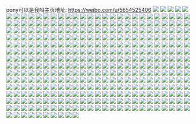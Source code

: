 pony可以是我吗主页地址: https://weibo.com/u/5654525406 
![](https://wx4.sinaimg.cn/mw2000/006aFOmGgy1h961d1gxmrj316n1kvqnb.jpg) 
![](https://wx4.sinaimg.cn/mw2000/006aFOmGgy1h961d4cr74j316o1kwb29.jpg) 
![](https://wx4.sinaimg.cn/mw2000/006aFOmGly1h92jdfmdmbj30u01syk5c.jpg) 
![](https://wx4.sinaimg.cn/mw2000/006aFOmGly1h92jcqguzoj30u0140k39.jpg) 
![](https://wx4.sinaimg.cn/mw2000/006aFOmGgy1h8yi95g64gj32c02c0b29.jpg) 
![](https://wx4.sinaimg.cn/mw2000/006aFOmGgy1h8ws8ib39oj30vm19k7pg.jpg) 
![](https://wx4.sinaimg.cn/mw2000/006aFOmGgy1h8ws8kgyhyj31za2z9b29.jpg) 
![](https://wx4.sinaimg.cn/mw2000/006aFOmGgy1h8uiol44c1j31sc2dsqsi.jpg) 
![](https://wx4.sinaimg.cn/mw2000/006aFOmGly1h8hbiektdmj30tu0tutib.jpg) 
![](https://wx4.sinaimg.cn/mw2000/006aFOmGly1h8hbiesx6bj30tu0tu0z4.jpg) 
![](https://wx4.sinaimg.cn/mw2000/006aFOmGly1h8hbieautpj30u00wf10x.jpg) 
![](https://wx4.sinaimg.cn/mw2000/006aFOmGly1h8hbif8w4nj30u00u0aep.jpg) 
![](https://wx4.sinaimg.cn/mw2000/006aFOmGly1h8hbifmpnvj30tu0tuwmb.jpg) 
![](https://wx4.sinaimg.cn/mw2000/006aFOmGly1h8hbifxfz7j30u0140wsb.jpg) 
![](https://wx4.sinaimg.cn/mw2000/006aFOmGly1h8hbigaddlj30u014047q.jpg) 
![](https://wx4.sinaimg.cn/mw2000/006aFOmGly1h8hbigu970j30tu0tujwp.jpg) 
![](https://wx4.sinaimg.cn/mw2000/006aFOmGly1h8hbiwoowvj30u0140k0z.jpg) 
![](https://wx4.sinaimg.cn/mw2000/006aFOmGly1h86a0un75vj31sc1sc1kx.jpg) 
![](https://wx4.sinaimg.cn/mw2000/006aFOmGly1h86a0wd9r7j30yi0p2jyf.jpg) 
![](https://wx4.sinaimg.cn/mw2000/006aFOmGly1h86a0vejc3j32c02c01ky.jpg) 
![](https://wx4.sinaimg.cn/mw2000/006aFOmGly1h86a0vv7l9j30yi11twm2.jpg) 
![](https://wx4.sinaimg.cn/mw2000/006aFOmGly1h86a0x5q07j32c02c0x5h.jpg) 
![](https://wx4.sinaimg.cn/mw2000/006aFOmGly1h82syckjqvj31400u07kp.jpg) 
![](https://wx4.sinaimg.cn/mw2000/006aFOmGly1h7uosghr6oj32282qz1kx.jpg) 
![](https://wx4.sinaimg.cn/mw2000/006aFOmGly1h7uosl791rj30y71fb4dx.jpg) 
![](https://wx4.sinaimg.cn/mw2000/006aFOmGly1h7uosfugadj324o3017wh.jpg) 
![](https://wx4.sinaimg.cn/mw2000/006aFOmGly1h7uosm7y74j32c03407wh.jpg) 
![](https://wx4.sinaimg.cn/mw2000/006aFOmGly1h7uoso5rhsj32c0340e82.jpg) 
![](https://wx4.sinaimg.cn/mw2000/006aFOmGly1h7uosoxbcwj324q2xi7wh.jpg) 
![](https://wx4.sinaimg.cn/mw2000/006aFOmGly1h7ucjmbriuj31o01o04jv.jpg) 
![](https://wx4.sinaimg.cn/mw2000/006aFOmGly1h7ucjl9ufuj32c0340x6q.jpg) 
![](https://wx4.sinaimg.cn/mw2000/006aFOmGly1h7ucjfhtzuj33co2iikjm.jpg) 
![](https://wx4.sinaimg.cn/mw2000/006aFOmGly1h7rrq88wzij30u01dk78u.jpg) 
![](https://wx4.sinaimg.cn/mw2000/006aFOmGly1h7rrq8w9quj318y0u0dky.jpg) 
![](https://wx4.sinaimg.cn/mw2000/006aFOmGly1h7q12llzhpj30u017n78z.jpg) 
![](https://wx4.sinaimg.cn/mw2000/006aFOmGly1h7q12kj6k9j30u018yq50.jpg) 
![](https://wx4.sinaimg.cn/mw2000/006aFOmGly1h7q12l8k2dj30u01aqadt.jpg) 
![](https://wx4.sinaimg.cn/mw2000/006aFOmGly1h7q12kvi38j30u018yn18.jpg) 
![](https://wx4.sinaimg.cn/mw2000/006aFOmGly1h7k9c55ve0j30u0140dpe.jpg) 
![](https://wx4.sinaimg.cn/mw2000/006aFOmGly1h7k9bmhfawj32c02c0quv.jpg) 
![](https://wx4.sinaimg.cn/mw2000/006aFOmGly1h7k9bxnss1j32c0340kjm.jpg) 
![](https://wx4.sinaimg.cn/mw2000/006aFOmGly1h7j6l7dghkj30u0140dmr.jpg) 
![](https://wx4.sinaimg.cn/mw2000/006aFOmGly1h7e1bdpstmj30u00u043i.jpg) 
![](https://wx4.sinaimg.cn/mw2000/006aFOmGly1h7e1bedhqsj30u014075o.jpg) 
![](https://wx4.sinaimg.cn/mw2000/006aFOmGly1h7dccdq6cgj30ty13maf6.jpg) 
![](https://wx4.sinaimg.cn/mw2000/006aFOmGly1h7dccv6h8pj30tu13uwn8.jpg) 
![](https://wx4.sinaimg.cn/mw2000/006aFOmGly1h7dcdbxapij30tw13wdt4.jpg) 
![](https://wx4.sinaimg.cn/mw2000/006aFOmGly1h7dcfslawsj30tw142q4b.jpg) 
![](https://wx4.sinaimg.cn/mw2000/006aFOmGly1h7dcfs8h9aj30u015kdin.jpg) 
![](https://wx4.sinaimg.cn/mw2000/006aFOmGly1h7c8fmamgpj30yi22ou0x.jpg) 
![](https://wx4.sinaimg.cn/mw2000/006aFOmGly1h7c8fg2nt7j31sc2dsnlw.jpg) 
![](https://wx4.sinaimg.cn/mw2000/006aFOmGly1h74xwzzxo0j30u0140ado.jpg) 
![](https://wx4.sinaimg.cn/mw2000/006aFOmGly1h74xx0dreuj30iy0k0q3a.jpg) 
![](https://wx4.sinaimg.cn/mw2000/006aFOmGly1h742oxhaaxj312s0u0ab7.jpg) 
![](https://wx4.sinaimg.cn/mw2000/006aFOmGly1h742oy1csxj31410u043z.jpg) 
![](https://wx4.sinaimg.cn/mw2000/006aFOmGly1h742oyyb3lj30u0140ws8.jpg) 
![](https://wx4.sinaimg.cn/mw2000/006aFOmGly1h742ox1grwj30u0140taz.jpg) 
![](https://wx4.sinaimg.cn/mw2000/006aFOmGly1h70chs956qj30u014014z.jpg) 
![](https://wx4.sinaimg.cn/mw2000/006aFOmGly1h6yd8w01e6j32ds2d57iq.jpg) 
![](https://wx4.sinaimg.cn/mw2000/006aFOmGly1h6skbwec0zj30u0140dnp.jpg) 
![](https://wx4.sinaimg.cn/mw2000/006aFOmGly1h6skbvilqej30to0toags.jpg) 
![](https://wx4.sinaimg.cn/mw2000/006aFOmGly1h6ejt5bh70j30u0190n00.jpg) 
![](https://wx4.sinaimg.cn/mw2000/006aFOmGly1h6boyp3ww2j31ri2cp4qp.jpg) 
![](https://wx4.sinaimg.cn/mw2000/006aFOmGly1h6boyphme3j3043043a9x.jpg) 
![](https://wx4.sinaimg.cn/mw2000/006aFOmGly1h6b69bezxcj32c0340e81.jpg) 
![](https://wx4.sinaimg.cn/mw2000/006aFOmGly1h6aoz58lubj31401z41j6.jpg) 
![](https://wx4.sinaimg.cn/mw2000/006aFOmGly1h6aoz4idmjj31401z27fi.jpg) 
![](https://wx4.sinaimg.cn/mw2000/006aFOmGly1h5yjnbbnn8j31rd32qqv6.jpg) 
![](https://wx4.sinaimg.cn/mw2000/006aFOmGly1h5yjnc50fdj323u35shdt.jpg) 
![](https://wx4.sinaimg.cn/mw2000/006aFOmGly1h5yjn9ps68j31jk223aqe.jpg) 
![](https://wx4.sinaimg.cn/mw2000/006aFOmGly1h5yjnciuqzj30hw0htmyh.jpg) 
![](https://wx4.sinaimg.cn/mw2000/006aFOmGly1h5w81s4g5fj31j02pskjl.jpg) 
![](https://wx4.sinaimg.cn/mw2000/006aFOmGly1h5w82cubdrj32c0340x6r.jpg) 
![](https://wx4.sinaimg.cn/mw2000/006aFOmGly1h5w81zur2lj31k32c5b29.jpg) 
![](https://wx4.sinaimg.cn/mw2000/006aFOmGly1h5nsh5oroij30u01400yb.jpg) 
![](https://wx4.sinaimg.cn/mw2000/006aFOmGly1h5i77iuhpyj30u0140tfc.jpg) 
![](https://wx4.sinaimg.cn/mw2000/006aFOmGly1h5i77jxx0wj30u0140gv6.jpg) 
![](https://wx4.sinaimg.cn/mw2000/006aFOmGly1h5i77fszyhj30u0140dnb.jpg) 
![](https://wx4.sinaimg.cn/mw2000/006aFOmGly1h5i77hi66dj31400u0k0d.jpg) 
![](https://wx4.sinaimg.cn/mw2000/006aFOmGly1h5gzles2ntj30u01sywir.jpg) 
![](https://wx4.sinaimg.cn/mw2000/006aFOmGly1h5ful9s8eej30u0140q8r.jpg) 
![](https://wx4.sinaimg.cn/mw2000/006aFOmGly1h5ful90qgfj30u0140dlf.jpg) 
![](https://wx4.sinaimg.cn/mw2000/006aFOmGgy1h5etnd80laj30yo1a8qll.jpg) 
![](https://wx4.sinaimg.cn/mw2000/006aFOmGly1h5ate3itpmj30u0140dmh.jpg) 
![](https://wx4.sinaimg.cn/mw2000/006aFOmGgy1h56phx39v2j32c0340hdt.jpg) 
![](https://wx4.sinaimg.cn/mw2000/006aFOmGgy1h56phuwvmij32c0340e81.jpg) 
![](https://wx4.sinaimg.cn/mw2000/006aFOmGly1h4slehcdk0j30u00u0q87.jpg) 
![](https://wx4.sinaimg.cn/mw2000/006aFOmGly1h4slegre7zj30u00u0dm6.jpg) 
![](https://wx4.sinaimg.cn/mw2000/006aFOmGgy1h4rmxdizxaj30yi22onpd.jpg) 
![](https://wx4.sinaimg.cn/mw2000/006aFOmGgy1h4rmxmxcfcj30yi22ou0x.jpg) 
![](https://wx4.sinaimg.cn/mw2000/006aFOmGgy1h4rmxq9fxtj32c0340hdv.jpg) 
![](https://wx4.sinaimg.cn/mw2000/006aFOmGgy1h4rmxrkfwuj32c0340b2a.jpg) 
![](https://wx4.sinaimg.cn/mw2000/006aFOmGly1h4nna7zogaj30u10u0dib.jpg) 
![](https://wx4.sinaimg.cn/mw2000/006aFOmGly1h46cfjiv9mj30u00vugod.jpg) 
![](https://wx4.sinaimg.cn/mw2000/006aFOmGgy1h44gjnauh4j32c0340kjl.jpg) 
![](https://wx4.sinaimg.cn/mw2000/006aFOmGgy1h40ibkn3ayj30yc0ycdtg.jpg) 
![](https://wx4.sinaimg.cn/mw2000/006aFOmGgy1h40ibl6tobj30yb0ybdtm.jpg) 
![](https://wx4.sinaimg.cn/mw2000/006aFOmGgy1h40ibjy8mlj30yi19l4ds.jpg) 
![](https://wx4.sinaimg.cn/mw2000/006aFOmGgy1h40ibnpfooj32a331gu0x.jpg) 
![](https://wx4.sinaimg.cn/mw2000/006aFOmGgy1h3whvkp885j32c0340x6q.jpg) 
![](https://wx4.sinaimg.cn/mw2000/006aFOmGly1h3u0hgmscbj30u0140aj4.jpg) 
![](https://wx4.sinaimg.cn/mw2000/006aFOmGly1h3db0o9hwlj30yc0ycwkm.jpg) 
![](https://wx4.sinaimg.cn/mw2000/006aFOmGly1h37ozeno1qj32c02c0b29.jpg) 
![](https://wx4.sinaimg.cn/mw2000/006aFOmGly1h37ozfiypbj32c02c0b29.jpg) 
![](https://wx4.sinaimg.cn/mw2000/006aFOmGly1h37ozdjfxhj32c02c0qv5.jpg) 
![](https://wx4.sinaimg.cn/mw2000/006aFOmGly1h37ozgk26nj32c02c01ky.jpg) 
![](https://wx4.sinaimg.cn/mw2000/006aFOmGly1h37ozh67l8j30zk0zk15m.jpg) 
![](https://wx4.sinaimg.cn/mw2000/006aFOmGly1h37ozj287yj325k25knpd.jpg) 
![](https://wx4.sinaimg.cn/mw2000/006aFOmGly1h37ozk3scij32c0340hdu.jpg) 
![](https://wx4.sinaimg.cn/mw2000/006aFOmGly1h37ozl3atfj32c02c0kjl.jpg) 
![](https://wx4.sinaimg.cn/mw2000/006aFOmGly1h37ozoypi5j32862867wh.jpg) 
![](https://wx4.sinaimg.cn/mw2000/006aFOmGly1h31txb8ae2j30yi22oqv6.jpg) 
![](https://wx4.sinaimg.cn/mw2000/006aFOmGly1h31txc0mvwj30u00pxmyx.jpg) 
![](https://wx4.sinaimg.cn/mw2000/006aFOmGly1h2csvgcgs9j30u00u00xc.jpg) 
![](https://wx4.sinaimg.cn/mw2000/006aFOmGly1h2csvcpzh6j30u0140aiq.jpg) 
![](https://wx4.sinaimg.cn/mw2000/006aFOmGly1h2bnsmisuaj30s40s4gpr.jpg) 
![](https://wx4.sinaimg.cn/mw2000/006aFOmGly1h2bnslx8byj30u00u046e.jpg) 
![](https://wx4.sinaimg.cn/mw2000/006aFOmGly1h20r7v43w1j30im0dy76w.jpg) 
![](https://wx4.sinaimg.cn/mw2000/006aFOmGly1h20r7vcx0tj30im0dy40z.jpg) 
![](https://wx4.sinaimg.cn/mw2000/006aFOmGly1h20r7uqcfzj30dy0imabi.jpg) 
![](https://wx4.sinaimg.cn/mw2000/006aFOmGly1h20r7vn5iqj30im0dy41d.jpg) 
![](https://wx4.sinaimg.cn/mw2000/006aFOmGly1h20r7vxeuvj30im0dytah.jpg) 
![](https://wx4.sinaimg.cn/mw2000/006aFOmGly1h1ug19qsg4j30u0190126.jpg) 
![](https://wx4.sinaimg.cn/mw2000/006aFOmGly1h1ug1auuqfj30u0140q9s.jpg) 
![](https://wx4.sinaimg.cn/mw2000/006aFOmGly1h1ffmzmir6j30u00u0afn.jpg) 
![](https://wx4.sinaimg.cn/mw2000/006aFOmGly1h1ffmz8apdj30u00u0gr7.jpg) 
![](https://wx4.sinaimg.cn/mw2000/006aFOmGly1h1ffmzv59rj30u00u0grn.jpg) 
![](https://wx4.sinaimg.cn/mw2000/006aFOmGly1h1d3cukruaj32c0340hdu.jpg) 
![](https://wx4.sinaimg.cn/mw2000/006aFOmGly1h163v2carhj321s33fkjo.jpg) 
![](https://wx4.sinaimg.cn/mw2000/006aFOmGly1h163v6c81oj32c23431l1.jpg) 
![](https://wx4.sinaimg.cn/mw2000/006aFOmGly1h12qubdiitj32c02c0hdt.jpg) 
![](https://wx4.sinaimg.cn/mw2000/006aFOmGly1h12qucfg4gj32c02c04qq.jpg) 
![](https://wx4.sinaimg.cn/mw2000/006aFOmGly1h0ymxtipq2j31sc2dskjm.jpg) 
![](https://wx4.sinaimg.cn/mw2000/006aFOmGly1h08kbovkp6j32c02c0qv5.jpg) 
![](https://wx4.sinaimg.cn/mw2000/006aFOmGly1gz4p5qunwrj30u00u00v4.jpg) 
![](https://wx4.sinaimg.cn/mw2000/006aFOmGly1gyvz7mqwz6j32c0340qv5.jpg) 
![](https://wx4.sinaimg.cn/mw2000/006aFOmGly1gyvz7o6er5j32c0340u0x.jpg) 
![](https://wx4.sinaimg.cn/mw2000/006aFOmGly1gyscyz9v4oj31sc2dskjl.jpg) 
![](https://wx4.sinaimg.cn/mw2000/006aFOmGly1gyscz0ebjjj31sc2dsb29.jpg) 
![](https://wx4.sinaimg.cn/mw2000/006aFOmGly1gydizkz35lj32c02c0kjl.jpg) 
![](https://wx4.sinaimg.cn/mw2000/006aFOmGly1gydiza8cn5j32c02c0kjl.jpg) 
![](https://wx4.sinaimg.cn/mw2000/006aFOmGly1gydizerhn3j33402c0hdu.jpg) 
![](https://wx4.sinaimg.cn/mw2000/006aFOmGly1gydizdeidmj32c0340kjm.jpg) 
![](https://wx4.sinaimg.cn/mw2000/006aFOmGly1gydizh74bkj32c0340x6p.jpg) 
![](https://wx4.sinaimg.cn/mw2000/006aFOmGly1gydizjpvkij31sc2dse82.jpg) 
![](https://wx4.sinaimg.cn/mw2000/006aFOmGly1gydizg0btuj33402c0u0y.jpg) 
![](https://wx4.sinaimg.cn/mw2000/006aFOmGly1gydizb4ch9j32c02c0e81.jpg) 
![](https://wx4.sinaimg.cn/mw2000/006aFOmGly1gydizbx8wtj32c02c0e81.jpg) 
![](https://wx4.sinaimg.cn/mw2000/006aFOmGly1gxp92mchwbj30yi22ok0b.jpg) 
![](https://wx4.sinaimg.cn/mw2000/006aFOmGly1gxp92pcvmuj32c03407wi.jpg) 
![](https://wx4.sinaimg.cn/mw2000/006aFOmGly1gxp92sgb17j32c02c01ky.jpg) 
![](https://wx4.sinaimg.cn/mw2000/006aFOmGly1gxp92u1r1xj33402c0b2a.jpg) 
![](https://wx4.sinaimg.cn/mw2000/006aFOmGly1gxp92w069ej321e21ee81.jpg) 
![](https://wx4.sinaimg.cn/mw2000/006aFOmGly1gxp930aqsjj32c0340qv6.jpg) 
![](https://wx4.sinaimg.cn/mw2000/006aFOmGly1gxn15c9lotj32c02c0hdt.jpg) 
![](https://wx4.sinaimg.cn/mw2000/006aFOmGly1gxn15a6i32j32c02c0npd.jpg) 
![](https://wx4.sinaimg.cn/mw2000/006aFOmGly1gxn15dbrnzj30yi0yin2x.jpg) 
![](https://wx4.sinaimg.cn/mw2000/006aFOmGly1gxjm2ruaraj30yi0rvadw.jpg) 
![](https://wx4.sinaimg.cn/mw2000/006aFOmGly1gxjm2uraosj30u01400y8.jpg) 
![](https://wx4.sinaimg.cn/mw2000/006aFOmGly1gxib62rgacj30u0140wkk.jpg) 
![](https://wx4.sinaimg.cn/mw2000/006aFOmGly1gxib63f531j30u01400yh.jpg) 
![](https://wx4.sinaimg.cn/mw2000/006aFOmGly1gw5v4ji4smj30u014011d.jpg) 
![](https://wx4.sinaimg.cn/mw2000/006aFOmGly1gw5v4kqhk3j30u0140ag7.jpg) 
![](https://wx4.sinaimg.cn/mw2000/006aFOmGly1gw5v4pexlmj30u01sy43q.jpg) 
![](https://wx4.sinaimg.cn/mw2000/006aFOmGly1gw5v4py3d2j30u0140ahx.jpg) 
![](https://wx4.sinaimg.cn/mw2000/006aFOmGly1gvppg71wd3j60u01407ak02.jpg) 
![](https://wx4.sinaimg.cn/mw2000/006aFOmGly1gvppg7g07ej60u0140wkx02.jpg) 
![](https://wx4.sinaimg.cn/mw2000/006aFOmGly1gvppg7x3bij30u0140tev.jpg) 
![](https://wx4.sinaimg.cn/mw2000/006aFOmGly1gvppg86w3cj30ku0rsmzm.jpg) 
![](https://wx4.sinaimg.cn/mw2000/006aFOmGly1gvppg6o645j60ku0rsdic02.jpg) 
![](https://wx4.sinaimg.cn/mw2000/006aFOmGly1gvjdu6hui7j60u00u0agd02.jpg) 
![](https://wx4.sinaimg.cn/mw2000/006aFOmGly1gvjdu65zxoj61400u0aka02.jpg) 
![](https://wx4.sinaimg.cn/mw2000/006aFOmGly1gviejztoxcj60u00u042x02.jpg) 
![](https://wx4.sinaimg.cn/mw2000/006aFOmGly1gviejx21isj60u0140woi02.jpg) 
![](https://wx4.sinaimg.cn/mw2000/006aFOmGly1gviejyrludj60u014079o02.jpg) 
![](https://wx4.sinaimg.cn/mw2000/006aFOmGly1gviejxwxznj60u0140n3o02.jpg) 
![](https://wx4.sinaimg.cn/mw2000/006aFOmGly1gvenm1kisbj60yi09qwgl02.jpg) 
![](https://wx4.sinaimg.cn/mw2000/006aFOmGly1gv8dpgezv2j621b31yx6q02.jpg) 
![](https://wx4.sinaimg.cn/mw2000/006aFOmGly1gv8dpj0pg4j622o34zkjm02.jpg) 
![](https://wx4.sinaimg.cn/mw2000/006aFOmGly1gv8dphkn8xj31w32u5e82.jpg) 
![](https://wx4.sinaimg.cn/mw2000/006aFOmGly1gv8dpc7xquj322o340hdw.jpg) 
![](https://wx4.sinaimg.cn/mw2000/006aFOmGly1gv8dpjvt5wj62c02c0e8102.jpg) 
![](https://wx4.sinaimg.cn/mw2000/006aFOmGly1gv8dpeog09j62c0340x6t02.jpg) 
![](https://wx4.sinaimg.cn/mw2000/006aFOmGly1gv8dplkagdj62c03404qq02.jpg) 
![](https://wx4.sinaimg.cn/mw2000/006aFOmGly1gv8dp7o34cj63402c0e8102.jpg) 
![](https://wx4.sinaimg.cn/mw2000/006aFOmGly1gv8dp67u0uj61sc2ds1hn02.jpg) 
![](https://wx4.sinaimg.cn/mw2000/006aFOmGly1gv8dp92reuj32c02c0npd.jpg) 
![](https://wx4.sinaimg.cn/mw2000/006aFOmGly1gv2imrp8s3j30u0140th6.jpg) 
![](https://wx4.sinaimg.cn/mw2000/006aFOmGly1gv2ims9nnfj30u01407d4.jpg) 
![](https://wx4.sinaimg.cn/mw2000/006aFOmGly1gv2imt34v1j61400u0jx502.jpg) 
![](https://wx4.sinaimg.cn/mw2000/006aFOmGly1guyaa0dppvj61400u07m102.jpg) 
![](https://wx4.sinaimg.cn/mw2000/006aFOmGly1guxxomlj2tj30u0140k1a.jpg) 
![](https://wx4.sinaimg.cn/mw2000/006aFOmGly1guxxokzxfuj60u0190n6r02.jpg) 
![](https://wx4.sinaimg.cn/mw2000/006aFOmGly1guxxolwo5nj60u00u010q02.jpg) 
![](https://wx4.sinaimg.cn/mw2000/006aFOmGly1guxxolleh2j60u00u07az02.jpg) 
![](https://wx4.sinaimg.cn/mw2000/006aFOmGly1guxxolccmtj60u017zmzm02.jpg) 
![](https://wx4.sinaimg.cn/mw2000/006aFOmGly1guxxom95cdj30pr0n6abe.jpg) 
![](https://wx4.sinaimg.cn/mw2000/006aFOmGly1guqyluz326j60u01sygs002.jpg) 
![](https://wx4.sinaimg.cn/mw2000/006aFOmGly1guqym0dqm9j60u01sytdv02.jpg) 
![](https://wx4.sinaimg.cn/mw2000/006aFOmGly1guk2vkpfwsj60u00u0dj002.jpg) 
![](https://wx4.sinaimg.cn/mw2000/006aFOmGly1guk2vmzojnj60sg0sgacf02.jpg) 
![](https://wx4.sinaimg.cn/mw2000/006aFOmGly1guh0eqowebj60sg0lcgqf02.jpg) 
![](https://wx4.sinaimg.cn/mw2000/006aFOmGly1guh0eqawi4j61400u010u02.jpg) 
![](https://wx4.sinaimg.cn/mw2000/006aFOmGly1gshqklhemfj31sc1sck7l.jpg) 
![](https://wx4.sinaimg.cn/mw2000/006aFOmGly1gshqlrnwm8j30d40n4441.jpg) 
![](https://wx4.sinaimg.cn/mw2000/006aFOmGly1gsdazhuz5zj31sc1scx6g.jpg) 
![](https://wx4.sinaimg.cn/mw2000/006aFOmGly1gsdazlgirhj32c02c0b2f.jpg) 
![](https://wx4.sinaimg.cn/mw2000/006aFOmGly1gsdazmffxaj32c03407wh.jpg) 
![](https://wx4.sinaimg.cn/mw2000/006aFOmGly1gsdazo7wfzj32c02c01k4.jpg) 
![](https://wx4.sinaimg.cn/mw2000/006aFOmGly1goxl0dv003j317q1mcgyr.jpg) 
![](https://wx4.sinaimg.cn/mw2000/006aFOmGly1goxl0ehoa6j31r21ba1gw.jpg) 
![](https://wx4.sinaimg.cn/mw2000/006aFOmGly1goxl0fpaccj32c03401ky.jpg) 
![](https://wx4.sinaimg.cn/mw2000/006aFOmGly1goxl0k2mo6j32c03401kx.jpg) 
![](https://wx4.sinaimg.cn/mw2000/006aFOmGly1goxl0lpxgxj32ds1sg7wh.jpg) 
![](https://wx4.sinaimg.cn/mw2000/006aFOmGly1goxl0mr04zj32c0340b2a.jpg) 
![](https://wx4.sinaimg.cn/mw2000/006aFOmGly1goxl15lf8oj30u0140npd.jpg) 
![](https://wx4.sinaimg.cn/mw2000/006aFOmGly1go997dtuirj30u00u0afo.jpg) 
![](https://wx4.sinaimg.cn/mw2000/006aFOmGly1go1xa0rltfj31911o04mn.jpg) 
![](https://wx4.sinaimg.cn/mw2000/006aFOmGly1go1xa16xjaj30yi1pcqau.jpg) 
![](https://wx4.sinaimg.cn/mw2000/006aFOmGly1go1xa2abbzj30k00zkb29.jpg) 
![](https://wx4.sinaimg.cn/mw2000/006aFOmGly1go1xa3d9yvj31sg1sg1iv.jpg) 
![](https://wx4.sinaimg.cn/mw2000/006aFOmGly1gnkoy5t5r6j30u0140q8j.jpg) 
![](https://wx4.sinaimg.cn/mw2000/006aFOmGly1gnkoy67ffbj30u0140469.jpg) 
![](https://wx4.sinaimg.cn/mw2000/006aFOmGly1gnkoy4v3zrj30u00u0dn1.jpg) 
![](https://wx4.sinaimg.cn/mw2000/006aFOmGly1gnkoy59jixj30u014010a.jpg) 
![](https://wx4.sinaimg.cn/mw2000/006aFOmGly1gnjqhktl8tj31o01o0tx6.jpg) 
![](https://wx4.sinaimg.cn/mw2000/006aFOmGly1gnjqhlmr2dj31o01o0hdt.jpg) 
![](https://wx4.sinaimg.cn/mw2000/006aFOmGly1gnjqhk3sgoj31o01o0b29.jpg) 
![](https://wx4.sinaimg.cn/mw2000/006aFOmGly1gne4hpi41dj31o01o01kx.jpg) 
![](https://wx4.sinaimg.cn/mw2000/006aFOmGly1gne4ho5jkkj30uv1557ij.jpg) 
![](https://wx4.sinaimg.cn/mw2000/006aFOmGly1gncw8zjs0tj30rs3h0nkx.jpg) 
![](https://wx4.sinaimg.cn/mw2000/006aFOmGly1gncw90rj8bj30rs1awk3d.jpg) 
![](https://wx4.sinaimg.cn/mw2000/006aFOmGly1gmz4z0w0b1j32c0340hdx.jpg) 
![](https://wx4.sinaimg.cn/mw2000/006aFOmGly1gmz4yx0ezkj32bk340npe.jpg) 
![](https://wx4.sinaimg.cn/mw2000/006aFOmGly1gmy36ju712j30sg1ekq9p.jpg) 
![](https://wx4.sinaimg.cn/mw2000/006aFOmGly1gmy36kptypj32c0340u0x.jpg) 
![](https://wx4.sinaimg.cn/mw2000/006aFOmGly1gmtch90gkbj32c02c01kx.jpg) 
![](https://wx4.sinaimg.cn/mw2000/006aFOmGly1gmtchc9z12j32bc334b2g.jpg) 
![](https://wx4.sinaimg.cn/mw2000/006aFOmGly1gmtchemff2j31qz33yhdt.jpg) 
![](https://wx4.sinaimg.cn/mw2000/006aFOmGly1gms404mmz4j30u00u0q91.jpg) 
![](https://wx4.sinaimg.cn/mw2000/006aFOmGly1gmr0d1cflij32at2atkig.jpg) 
![](https://wx4.sinaimg.cn/mw2000/006aFOmGly1gmr0d1yza4j327m27mqrp.jpg) 
![](https://wx4.sinaimg.cn/mw2000/006aFOmGly1gmr0d33l1xj32c02c0nma.jpg) 
![](https://wx4.sinaimg.cn/mw2000/006aFOmGly1gmr0d4hqwkj31sg1sg15p.jpg) 
![](https://wx4.sinaimg.cn/mw2000/006aFOmGly1gmptosl3dzj30fy0sgn2k.jpg) 
![](https://wx4.sinaimg.cn/mw2000/006aFOmGly1gmptos3o5uj30fy0sgwk5.jpg) 
![](https://wx4.sinaimg.cn/mw2000/006aFOmGly1gm9fi9abmsj31sg2ds1kx.jpg) 
![](https://wx4.sinaimg.cn/mw2000/006aFOmGly1gm9fifyrzrj31sc2dsnpd.jpg) 
![](https://wx4.sinaimg.cn/mw2000/006aFOmGly1gm9fjadci1j32c03401kz.jpg) 
![](https://wx4.sinaimg.cn/mw2000/006aFOmGly1gm9figva00j33402c07jp.jpg) 
![](https://wx4.sinaimg.cn/mw2000/006aFOmGly1gm9fiavyqyj33402c0du8.jpg) 
![](https://wx4.sinaimg.cn/mw2000/006aFOmGly1gm9fiikqbjj33402c04k7.jpg) 
![](https://wx4.sinaimg.cn/mw2000/006aFOmGly1gm89tcjk2fj32c0340e81.jpg) 
![](https://wx4.sinaimg.cn/mw2000/006aFOmGly1gm89tq5gwtj31sg2dsqks.jpg) 
![](https://wx4.sinaimg.cn/mw2000/006aFOmGly1gm89uleufhj32ds1sgtmm.jpg) 
![](https://wx4.sinaimg.cn/mw2000/006aFOmGly1gm89udiylzj31sg2dskg0.jpg) 
![](https://wx4.sinaimg.cn/mw2000/006aFOmGly1gm89twpepbj31sg2ds4iq.jpg) 
![](https://wx4.sinaimg.cn/mw2000/006aFOmGly1gm89v7uogkj33402c0npe.jpg) 
![](https://wx4.sinaimg.cn/mw2000/006aFOmGly1gly2dd7km8j32c02c0b2a.jpg) 
![](https://wx4.sinaimg.cn/mw2000/006aFOmGly1gly2d9umc4j32c0340b2a.jpg) 
![](https://wx4.sinaimg.cn/mw2000/006aFOmGly1gjsfcpkpqaj31kw1kw4e2.jpg) 
![](https://wx4.sinaimg.cn/mw2000/006aFOmGly1gjsfd3b9nsj322o340npd.jpg) 
![](https://wx4.sinaimg.cn/mw2000/006aFOmGly1gjsfdcb0c4j322o3407wh.jpg) 
![](https://wx4.sinaimg.cn/mw2000/006aFOmGly1gjsfdnbpquj31o01o0wyx.jpg) 
![](https://wx4.sinaimg.cn/mw2000/006aFOmGly1gegr9ggcalj32ds1sg49y.jpg) 
![](https://wx4.sinaimg.cn/mw2000/006aFOmGly1gegr9file9j31ei1eidvi.jpg) 
![](https://wx4.sinaimg.cn/mw2000/006aFOmGly1gegr9htlomj32ds1sgwwc.jpg) 
![](https://wx4.sinaimg.cn/mw2000/006aFOmGly1gegr9kuzs4j33402c0e82.jpg) 
![](https://wx4.sinaimg.cn/mw2000/006aFOmGly1gegr9m0gf1j32c03401ky.jpg) 
![](https://wx4.sinaimg.cn/mw2000/006aFOmGly1gegr9elkdvj33402c0hdu.jpg) 
![](https://wx4.sinaimg.cn/mw2000/006aFOmGly1gegr9iymczj31sg2dse81.jpg) 
![](https://wx4.sinaimg.cn/mw2000/006aFOmGly1gegr9myup6j32c02c0tjl.jpg) 
![](https://wx4.sinaimg.cn/mw2000/006aFOmGly1gegr9o43j7j33402c0b29.jpg) 
![](https://wx4.sinaimg.cn/mw2000/006aFOmGly1gdgqpe118yj31dx2644e8.jpg) 
![](https://wx4.sinaimg.cn/mw2000/006aFOmGly1gdgqpg5hrqj32c02c04qr.jpg) 
![](https://wx4.sinaimg.cn/mw2000/006aFOmGly1gdgqpl6b2cj31ei1eih5m.jpg) 
![](https://wx4.sinaimg.cn/mw2000/006aFOmGly1gdgqpcov32j32c02c0b29.jpg) 
![](https://wx4.sinaimg.cn/mw2000/006aFOmGly1gd47px60uaj32c02c01ky.jpg) 
![](https://wx4.sinaimg.cn/mw2000/006aFOmGly1gd47q3tabvj31sc1schdu.jpg) 
![](https://wx4.sinaimg.cn/mw2000/006aFOmGly1gd47q0hlu3j32c02c0x6p.jpg) 
![](https://wx4.sinaimg.cn/mw2000/006aFOmGly1gd47q1thrfj32c02c0npd.jpg) 
![](https://wx4.sinaimg.cn/mw2000/006aFOmGly1gd47pyspigj32ds1sgb29.jpg) 
![](https://wx4.sinaimg.cn/mw2000/006aFOmGly1gd47q4oxbzj32c02c0npd.jpg) 
![](https://wx4.sinaimg.cn/mw2000/006aFOmGly1gcrz5ibywmj30u00u0tdf.jpg) 
![](https://wx4.sinaimg.cn/mw2000/006aFOmGly1gcrz5isemuj30u00u0jwc.jpg) 
![](https://wx4.sinaimg.cn/mw2000/006aFOmGly1gcrz5hy7i9j313y0u0n47.jpg) 
![](https://wx4.sinaimg.cn/mw2000/006aFOmGly1gcrz5h9dgpj313y0u0dp4.jpg) 
![](https://wx4.sinaimg.cn/mw2000/006aFOmGly1gcrz5lez9cj30u00u00xr.jpg) 
![](https://wx4.sinaimg.cn/mw2000/006aFOmGly1gcrz5k3x28j30u00u0jyx.jpg) 
![](https://wx4.sinaimg.cn/mw2000/006aFOmGly1gcrz5l1kf8j30u00u0tes.jpg) 
![](https://wx4.sinaimg.cn/mw2000/006aFOmGly1gcrz5jc1tzj30u00u0wma.jpg) 
![](https://wx4.sinaimg.cn/mw2000/006aFOmGly1gcrz5klq77j30u00u0gs4.jpg) 
![](https://wx4.sinaimg.cn/mw2000/006aFOmGly1ga4ljd1hxqj30rs1jkdxz.jpg) 
![](https://wx4.sinaimg.cn/mw2000/006aFOmGly1ga4ljc7vnej30rs1jkk8y.jpg) 
![](https://wx4.sinaimg.cn/mw2000/006aFOmGly1ga4lje1d87j30rs1jkwz4.jpg) 
![](https://wx4.sinaimg.cn/mw2000/006aFOmGly1ga4ljf2jqij30rs1jk1dc.jpg) 
![](https://wx4.sinaimg.cn/mw2000/006aFOmGly1ga4ljfqjioj30rs1jkk8i.jpg) 
![](https://wx4.sinaimg.cn/mw2000/006aFOmGly1g9ho4953vfj31pc0yi7wk.jpg) 
![](https://wx4.sinaimg.cn/mw2000/006aFOmGly1g9ho4bl2ebj31pc0yie86.jpg) 
![](https://wx4.sinaimg.cn/mw2000/006aFOmGly1g9ho4dw3yhj31pc0yi7wn.jpg) 
![](https://wx4.sinaimg.cn/mw2000/006aFOmGly1g9ho4gvux2j31pc0yi1l3.jpg) 
![](https://wx4.sinaimg.cn/mw2000/006aFOmGly1g8rrh40jxqj32c02c0hdt.jpg) 
![](https://wx4.sinaimg.cn/mw2000/006aFOmGly1g8rrh3f23rj31sg1sg1kx.jpg) 
![](https://wx4.sinaimg.cn/mw2000/006aFOmGly1g83okvyc73j32ab31re82.jpg) 
![](https://wx4.sinaimg.cn/mw2000/006aFOmGly1g83okuib49j31ei1ei14a.jpg) 
![](https://wx4.sinaimg.cn/mw2000/006aFOmGly1g6z0ro4lyqj30u00u045s.jpg) 
![](https://wx4.sinaimg.cn/mw2000/006aFOmGly1g6z0rocqt8j30u10u0acw.jpg) 
![](https://wx4.sinaimg.cn/mw2000/006aFOmGly1g6z0rp2tqgj30u00u0gss.jpg) 
![](https://wx4.sinaimg.cn/mw2000/006aFOmGly1g6z0rosc6oj30u00u0ahi.jpg) 
![](https://wx4.sinaimg.cn/mw2000/006aFOmGly1g6z0rpfoalj30u00u0gx1.jpg) 
![](https://wx4.sinaimg.cn/mw2000/006aFOmGly1g6z0rnofwyj30u00u0jzt.jpg) 
![](https://wx4.sinaimg.cn/mw2000/006aFOmGly1g6gvibfb90j313x0u04d3.jpg) 
![](https://wx4.sinaimg.cn/mw2000/006aFOmGly1g6gvi8zbcjj30u00u07eu.jpg) 
![](https://wx4.sinaimg.cn/mw2000/006aFOmGly1g6gvi5pf64j313x0u07i3.jpg) 
![](https://wx4.sinaimg.cn/mw2000/006aFOmGly1g6gvicoqq5j30u00u0124.jpg) 
![](https://wx4.sinaimg.cn/mw2000/006aFOmGly1g6gvi3hjl3j30u00u045n.jpg) 
![](https://wx4.sinaimg.cn/mw2000/006aFOmGly1g6gvie3nslj30u00u0k0s.jpg) 
![](https://wx4.sinaimg.cn/mw2000/006aFOmGly1g6gvifj3t8j30u00u010o.jpg) 
![](https://wx4.sinaimg.cn/mw2000/006aFOmGly1g6gvigwxeij30u00u0gwa.jpg) 
![](https://wx4.sinaimg.cn/mw2000/006aFOmGly1g6gviiif8vj30u00u0dqa.jpg) 
![](https://wx4.sinaimg.cn/mw2000/006aFOmGly1g63y2h238wj30u00u0wib.jpg) 
![](https://wx4.sinaimg.cn/mw2000/006aFOmGly1g63y2hexkcj30u00u0q7x.jpg) 
![](https://wx4.sinaimg.cn/mw2000/006aFOmGly1g63y2k91dhj30u01hce85.jpg) 
![](https://wx4.sinaimg.cn/mw2000/006aFOmGly1g63y2kq1ohj30u00u0q9n.jpg) 
![](https://wx4.sinaimg.cn/mw2000/006aFOmGly1g63y2l2dh1j30u00u0guk.jpg) 
![](https://wx4.sinaimg.cn/mw2000/006aFOmGly1g63y48p577j30u00u0k2n.jpg) 
![](https://wx4.sinaimg.cn/mw2000/006aFOmGly1g63y2gs9nwj30u00u0dpr.jpg) 
![](https://wx4.sinaimg.cn/mw2000/006aFOmGly1g63y2up9vyj30u00u0jxp.jpg) 
![](https://wx4.sinaimg.cn/mw2000/006aFOmGly1g63y2uat0qj30u00u0k0u.jpg) 
![](https://wx4.sinaimg.cn/mw2000/006aFOmGly1g5ca2letjsj30rs4tmu0x.jpg) 
![](https://wx4.sinaimg.cn/mw2000/006aFOmGly1g5ca2eu6qfj30rs5eg7wi.jpg) 
![](https://wx4.sinaimg.cn/mw2000/006aFOmGly1g5ca2pcjcvj30rs3uwe81.jpg) 
![](https://wx4.sinaimg.cn/mw2000/006aFOmGly1g5ca2uizvyj30rs50ku0x.jpg) 
![](https://wx4.sinaimg.cn/mw2000/006aFOmGly1g5ca36t4juj30rs6y0x6q.jpg) 
![](https://wx4.sinaimg.cn/mw2000/006aFOmGly1g4rc3n3dzhj31o01o04in.jpg) 
![](https://wx4.sinaimg.cn/mw2000/006aFOmGly1g4rc3mku3zj32c02c0qv5.jpg) 
![](https://wx4.sinaimg.cn/mw2000/006aFOmGly1g4rc3m02hhj31o01o0e0q.jpg) 
![](https://wx4.sinaimg.cn/mw2000/006aFOmGly1g4rc3oegecj32c02c04qq.jpg) 
![](https://wx4.sinaimg.cn/mw2000/006aFOmGly1g2xlg2s76lj31o01o0h4o.jpg) 
![](https://wx4.sinaimg.cn/mw2000/006aFOmGly1g2vazl4xpjj32c02c0kjl.jpg) 
![](https://wx4.sinaimg.cn/mw2000/006aFOmGly1g2qp91ezktj30u00u0jwx.jpg) 
![](https://wx4.sinaimg.cn/mw2000/006aFOmGly1g1m4w2hhhqj30u00u00yh.jpg) 
![](https://wx4.sinaimg.cn/mw2000/006aFOmGly1g1m4w3g4lpj30u00u0gue.jpg) 
![](https://wx4.sinaimg.cn/mw2000/006aFOmGly1g1m4w42zwsj30u00u0jwt.jpg) 
![](https://wx4.sinaimg.cn/mw2000/006aFOmGly1g1m4w59h7qj30u00u07jf.jpg) 
![](https://wx4.sinaimg.cn/mw2000/006aFOmGly1fzuknydocxj30u00u0jyj.jpg) 
![](https://wx4.sinaimg.cn/mw2000/006aFOmGly1fzuknztoc3j30u00u0dom.jpg) 
![](https://wx4.sinaimg.cn/mw2000/006aFOmGly1fzuknxcql6j30u01hcwpb.jpg) 
![](https://wx4.sinaimg.cn/mw2000/006aFOmGly1fzukntncr7j31400u0n9v.jpg) 
![](https://wx4.sinaimg.cn/mw2000/006aFOmGly1fzuknuxg2mj30u00u0gut.jpg) 
![](https://wx4.sinaimg.cn/mw2000/006aFOmGly1fzuknvmi1kj30u00u07c0.jpg) 
![](https://wx4.sinaimg.cn/mw2000/006aFOmGly1fzuko38i9aj30u00u0n51.jpg) 
![](https://wx4.sinaimg.cn/mw2000/006aFOmGly1fzuko0jg4mj30u00u0q9f.jpg) 
![](https://wx4.sinaimg.cn/mw2000/006aFOmGly1fzuko1ecfij30u00u0n2n.jpg) 
![](https://wx4.sinaimg.cn/mw2000/006aFOmGly1fz303545nfj30u00u0jwn.jpg) 
![](https://wx4.sinaimg.cn/mw2000/006aFOmGly1fz3035ip0uj30u00u0gxf.jpg) 
![](https://wx4.sinaimg.cn/mw2000/006aFOmGly1fz3034uedjj30u00u0wl9.jpg) 
![](https://wx4.sinaimg.cn/mw2000/006aFOmGly1fxgyg13jvsj30qo0qotfa.jpg) 
![](https://wx4.sinaimg.cn/mw2000/006aFOmGly1fxgyfztkc3j30qo0qoag7.jpg) 
![](https://wx4.sinaimg.cn/mw2000/006aFOmGly1fxgyg3j4ikj30qo0qoago.jpg) 
![](https://wx4.sinaimg.cn/mw2000/006aFOmGly1fxgyg4vpygj30qo0qoaeu.jpg) 
![](https://wx4.sinaimg.cn/mw2000/006aFOmGly1fumemp6tivj30u00u0q8u.jpg) 
![](https://wx4.sinaimg.cn/mw2000/006aFOmGly1fumemqi8ayj31400u0wm0.jpg) 
![](https://wx4.sinaimg.cn/mw2000/006aFOmGly1ftl8b49kcpj30rs0rtwvg.jpg) 
![](https://wx4.sinaimg.cn/mw2000/006aFOmGly1fst0aw4pykj32eo2eoqv9.jpg) 
